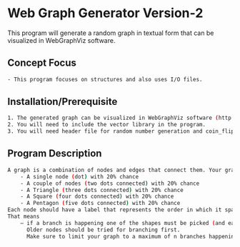 # Web Graph Generator Version-2

This program will generate a random graph in textual form that can be visualized in WebGraphViz software.

## Concept Focus
```bash
- This program focuses on structures and also uses I/O files.
```
## Installation/Prerequisite

```bash
1. The generated graph can be visualized in WebGraphViz software (http://www.webgraphviz.com/)
2. You will need to include the vector library in the program.
3. You will need header file for random number generation and coin_flip and some other functions.
```

## Program Description

```bash
A graph is a combination of nodes and edges that connect them. Your graph should start with one of the following shapes:
	- A single node (dot) with 20% chance
	- A couple of nodes (two dots connected) with 20% chance
	- A Triangle (three dots connected) with 20% chance
	- A Square (four dots connected) with 20% chance
	- A Pentagon (five dots connected) with 20% chance
Each node should have a label that represents the order in which it spawned and a 50% chance to produce a branch, which is an edge with one of these structures attached. 
That means
	– if a branch is happening one of the shapes must be picked (and each of them has 1/5 or 20% chance to occur) and attached to the node that produced it. 
	  Older nodes should be tried for branching first. 
	  Make sure to limit your graph to a maximum of n branches happening (for easier visualization)
```
